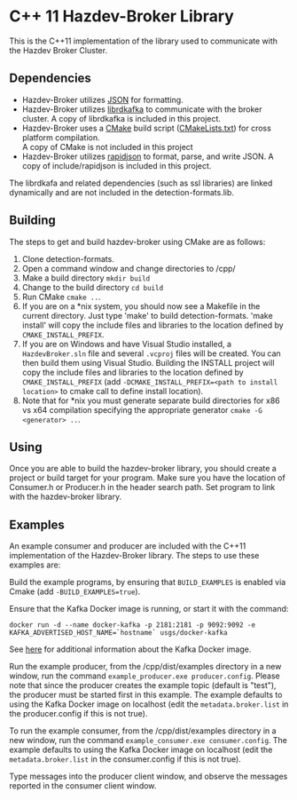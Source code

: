 # C++ 11 Hazdev-Broker Library

This is the C++11 implementation of the library used to communicate with the
Hazdev Broker Cluster.

Dependencies
------
* Hazdev-Broker utilizes [JSON](www.json.org) for formatting.
* Hazdev-Broker utilizes [librdkafka](https://github.com/edenhill/librdkafka/)
to communicate with the broker cluster.  A copy of librdkafka is included in
this project.
* Hazdev-Broker uses a [CMake](http://www.cmake.org/) build script
([CMakeLists.txt](CMakeLists.txt)) for cross platform compilation.  
A copy of CMake is not included in this project
* Hazdev-Broker utilizes [rapidjson](https://github.com/miloyip/rapidjson)
to format, parse, and write JSON.  A copy of include/rapidjson is included in
this project.

The librdkafa and related dependencies (such as ssl libraries) are linked
dynamically and are not included in the detection-formats.lib.

Building
------
The steps to get and build hazdev-broker using CMake are as follows:
1. Clone detection-formats.
2. Open a command window and change directories to /cpp/
3. Make a build directory `mkdir build`
4. Change to the build directory `cd build`
5. Run CMake `cmake ..`.
6. If you are on a \*nix system, you should now see a Makefile in the current
directory.  Just type 'make' to build detection-formats.  'make install' will
copy the include files and libraries to the location defined by
`CMAKE_INSTALL_PREFIX`.
7. If you are on Windows and have Visual Studio installed, a `HazdevBroker.sln`
file and several `.vcproj` files will be created.  You can then build them using
Visual Studio.  Building the INSTALL project will copy the include files and
libraries to the location defined by `CMAKE_INSTALL_PREFIX` (add
`-DCMAKE_INSTALL_PREFIX=<path to install location>` to cmake call to define
install location).
8. Note that for \*nix you must generate separate build directories for x86 vs
x64 compilation specifying the appropriate generator `cmake -G <generator> ..`.

Using
------
Once you are able to build the hazdev-broker library, you should create a
project or build target for your program. Make sure you have the location of
Consumer.h or Producer.h in the header search path. Set program to link with the
hazdev-broker library.

Examples
-----
An example consumer and producer are included with the C++11 implementation of
the Hazdev-Broker library.  The steps to use these examples are:

Build the example programs, by ensuring that `BUILD_EXAMPLES` is enabled via
Cmake (add `-BUILD_EXAMPLES=true`).

Ensure that the Kafka Docker image is running, or start it with the command:
```
docker run -d --name docker-kafka -p 2181:2181 -p 9092:9092 -e KAFKA_ADVERTISED_HOST_NAME=`hostname` usgs/docker-kafka
```

See [here](../README.md) for additional information about the Kafka Docker image.

Run the example producer, from the /cpp/dist/examples directory in a new
window, run the command `example_producer.exe producer.config`.  Please
note that since the producer creates the example topic (default is "test"), the
producer must be started first in this example.  The example defaults to using
the Kafka Docker image on localhost (edit the `metadata.broker.list` in  the
producer.config if this is not true).

To run the example consumer, from the /cpp/dist/examples directory in a new
window, run the command `example_consumer.exe consumer.config`. The
example defaults to using the Kafka Docker image on localhost (edit the
`metadata.broker.list` in  the consumer.config if this is not true).

Type messages into the producer client window, and observe the messages reported
in the consumer client window.
